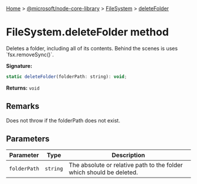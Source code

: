[Home](./index) &gt; [@microsoft/node-core-library](./node-core-library.md) &gt; [FileSystem](./node-core-library.filesystem.md) &gt; [deleteFolder](./node-core-library.filesystem.deletefolder.md)

# FileSystem.deleteFolder method

Deletes a folder, including all of its contents. Behind the scenes is uses \`fsx.removeSync()\`.

**Signature:**
```javascript
static deleteFolder(folderPath: string): void;
```
**Returns:** `void`

## Remarks

Does not throw if the folderPath does not exist.

## Parameters

|  Parameter | Type | Description |
|  --- | --- | --- |
|  `folderPath` | `string` | The absolute or relative path to the folder which should be deleted. |

